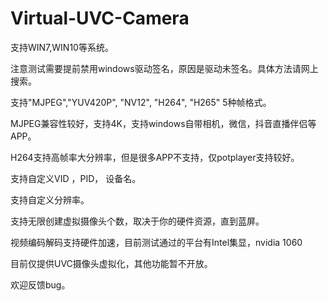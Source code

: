 # Virtual-UVC-Camera

支持WIN7,WIN10等系统。

注意测试需要提前禁用windows驱动签名，原因是驱动未签名。具体方法请网上搜索。

支持"MJPEG","YUV420P", "NV12", "H264", "H265"  5种帧格式。

MJPEG兼容性较好，支持4K，支持windows自带相机，微信，抖音直播伴侣等APP。

H264支持高帧率大分辨率，但是很多APP不支持，仅potplayer支持较好。

支持自定义VID ，PID， 设备名。

支持自定义分辨率。

支持无限创建虚拟摄像头个数，取决于你的硬件资源，直到蓝屏。

视频编码解码支持硬件加速，目前测试通过的平台有Intel集显，nvidia 1060

目前仅提供UVC摄像头虚拟化，其他功能暂不开放。

欢迎反馈bug。
